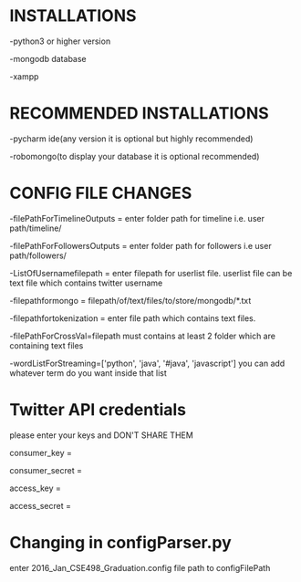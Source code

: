 # INSTALLATIONS

-python3 or higher version

-mongodb database

-xampp

# RECOMMENDED INSTALLATIONS

-pycharm ide(any version it is optional but highly recommended)

-robomongo(to display your database it is optional recommended)

# CONFIG FILE CHANGES

-filePathForTimelineOutputs = enter folder path for timeline i.e. user path/timeline/

-filePathForFollowersOutputs = enter folder path for followers i.e user path/followers/

-ListOfUsernamefilepath = enter filepath for userlist file. userlist file can be text file which contains twitter username

-filepathformongo = filepath/of/text/files/to/store/mongodb/*.txt

-filepathfortokenization = enter file path which contains text files.

-filePathForCrossVal=filepath must contains at least 2 folder which are containing text files

-wordListForStreaming=['python', 'java', '#java', 'javascript'] you can add whatever term do you want inside that list

# Twitter API credentials

please enter your keys and DON'T SHARE THEM

consumer_key =

consumer_secret =

access_key =

access_secret =


# Changing in configParser.py

enter 2016_Jan_CSE498_Graduation.config file path to configFilePath